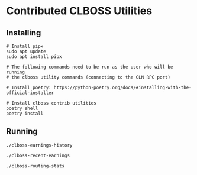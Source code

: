# Contributed CLBOSS Utilities

## Installing

```
# Install pipx
sudo apt update
sudo apt install pipx

# The following commands need to be run as the user who will be running
# the clboss utility commands (connecting to the CLN RPC port)

# Install poetry: https://python-poetry.org/docs/#installing-with-the-official-installer

# Install clboss contrib utilities
poetry shell
poetry install
```

## Running

```
./clboss-earnings-history

./clboss-recent-earnings

./clboss-routing-stats

```

